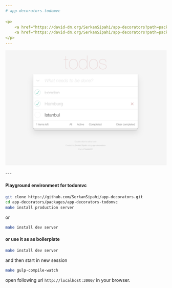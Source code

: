 ```yaml
---
# app-decorators-todomvc

<p>
    <a href="https://david-dm.org/SerkanSipahi/app-decorators?path=packages/app-decorators-todomvc"><img src="https://david-dm.org/SerkanSipahi/david.svg" alt="Dependency Status"></a>
    <a href="https://david-dm.org/SerkanSipahi/app-decorators?path=packages/app-decorators-todomvc&type=dev"><img src="https://david-dm.org/SerkanSipahi/david/dev-status.svg" alt="devDependency Status"></a>
</p>
---
```

<p align="center">
  <img src="./assets/todomvc-app-decorators.png" alt="todomvc app-decorators">
</p>
---

#### Playground environment for todomvc
```bash
git clone https://github.com/SerkanSipahi/app-decorators.git
cd app-decorators/packages/app-decorators-todomvc
make install production server
```
or
```bash
make install dev server
```

#### or use it as as boilerplate
```bash
make install dev server
```
and then start in new session
```bash
make gulp-compile-watch
```

open following url `http://localhost:3000/` in your browser.